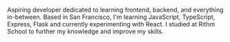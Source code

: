Aspiring developer dedicated to learning frontend, backend, and everything in-between. 
Based in San Francisco, I'm learning JavaScript, TypeScript, Express, Flask and 
currently experimenting with React. I studied at Rithm School to further my knowledge and improve my skills.

<!--
**yceline-yu/yceline-yu** is a ✨ _special_ ✨ repository because its `README.md` (this file) appears on your GitHub profile.

Here are some ideas to get you started:

- 🔭 I’m currently working on ...
- 🌱 I’m currently learning ...
- 👯 I’m looking to collaborate on ...
- 🤔 I’m looking for help with ...
- 💬 Ask me about ...
- 📫 How to reach me: ...
- 😄 Pronouns: ...
- ⚡ Fun fact: ...
-->
